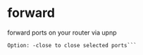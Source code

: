 # forward
forward ports on your router via upnp

```Usage: forward port1 port2 port3 etc
Option: -close to close selected ports```
